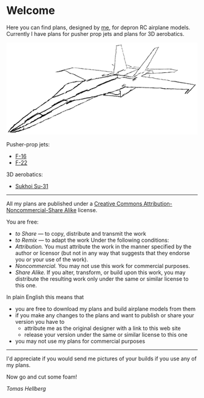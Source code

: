 # Welcome

Here you can find plans, designed by [me](https://tomhe.net), for depron RC airplane models. Currently I have plans for pusher prop jets and plans for 3D aerobatics.

![F/A-18 sketch](fa-18-sketch.png)

Pusher-prop jets:
* [F-16](./f-16/)
* [F-22](./f-22/)

3D aerobatics:
* [Sukhoi Su-31](./su-31/)

* * *

All my plans are published under a [Creative Commons Attribution-Noncommercial-Share Alike](https://creativecommons.org/licenses/by-nc-sa/3.0/) license.

You are free:
- _to Share_ — to copy, distribute and transmit the work
- _to Remix_ — to adapt the work
Under the following conditions:
- _Attribution._ You must attribute the work in the manner specified by the author or licensor (but not in any way that suggests that they endorse you or your use of the work).
- _Noncommercial._ You may not use this work for commercial purposes.
- _Share Alike._ If you alter, transform, or build upon this work, you may distribute the resulting work only under the same or similar license to this one.

In plain English this means that
- you are free to download my plans and build airplane models from them
- if you make any changes to the plans and want to publish or share your version you have to
  - attribute me as the original designer with a link to this web site
  - release your version under the same or similar license to this one
- you may not use my plans for commercial purposes

* * *

I'd appreciate if you would send me pictures of your builds if you use any of my plans.

Now go and cut some foam!

*Tomas Hellberg*
